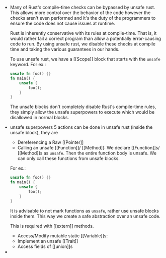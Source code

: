 - Many of Rust's compile-time checks can be bypassed by unsafe rust. This allows more control over the behavior of the code however the checks aren't even performed and it's the duty of the programmers to ensure the code does not cause issues at runtime.
  
  Rust is inherently conservative with its rules at compile-time. That is, it would rather fail a correct program than allow a potentially error-causing code to run. By using unsafe rust, we disable these checks at compile time and taking the various guarantees in our hands.
  
  To use unsafe rust, we have a [[Scope]] block that starts with the ``unsafe`` keyword. 
  For ex.:
  ```rust
  unsafe fn foo() {}
  fn main() {
      unsafe {
          foo();
      }
  }
  
  ```
  
  The unsafe blocks don't completely disable Rust's compile-time rules, they simply allow the unsafe superpowers to execute which would be disallowed in normal blocks.
- unsafe superpowers
  5 actions can be done in unsafe rust (inside the unsafe block), they are
  * Dereferencing a Raw [[Pointer]] 
  * Calling an unsafe [[Function]]/ [[Method]]: 
  We declare [[Function]]s/ [[Method]]s as ``unsafe``. Then the entire function body is unsafe. We can only call these functions from unsafe blocks.
  
  For ex.:
  ```rust
  unsafe fn foo() {}
  fn main() {
      unsafe {
          foo();
      }
  }
  
  ```
  It is advisable to not mark functions as ``unsafe``, rather use unsafe blocks inside them. This way we create a safe abstraction over an unsafe code. 
  
  This is required with [[extern]] methods.
  * Access/Modify mutable static [[Variable]]s:
  * Implement an unsafe [[Trait]]
  * Access fields of [[union]]s
-